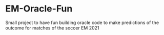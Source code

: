# EM-Oracle-Fun
Small project to have fun building oracle code to make predictions of the outcome  for matches of the soccer EM 2021
